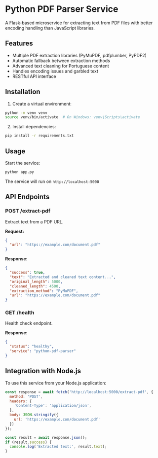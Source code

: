 # Python PDF Parser Service

A Flask-based microservice for extracting text from PDF files with better encoding handling than JavaScript libraries.

## Features

- Multiple PDF extraction libraries (PyMuPDF, pdfplumber, PyPDF2)
- Automatic fallback between extraction methods
- Advanced text cleaning for Portuguese content
- Handles encoding issues and garbled text
- RESTful API interface

## Installation

1. Create a virtual environment:
```bash
python -m venv venv
source venv/bin/activate  # On Windows: venv\Scripts\activate
```

2. Install dependencies:
```bash
pip install -r requirements.txt
```

## Usage

Start the service:
```bash
python app.py
```

The service will run on `http://localhost:5000`

## API Endpoints

### POST /extract-pdf
Extract text from a PDF URL.

**Request:**
```json
{
  "url": "https://example.com/document.pdf"
}
```

**Response:**
```json
{
  "success": true,
  "text": "Extracted and cleaned text content...",
  "original_length": 5000,
  "cleaned_length": 4500,
  "extraction_method": "PyMuPDF",
  "url": "https://example.com/document.pdf"
}
```

### GET /health
Health check endpoint.

**Response:**
```json
{
  "status": "healthy",
  "service": "python-pdf-parser"
}
```

## Integration with Node.js

To use this service from your Node.js application:

```javascript
const response = await fetch('http://localhost:5000/extract-pdf', {
  method: 'POST',
  headers: {
    'Content-Type': 'application/json',
  },
  body: JSON.stringify({
    url: 'https://example.com/document.pdf'
  })
});

const result = await response.json();
if (result.success) {
  console.log('Extracted text:', result.text);
}
```
